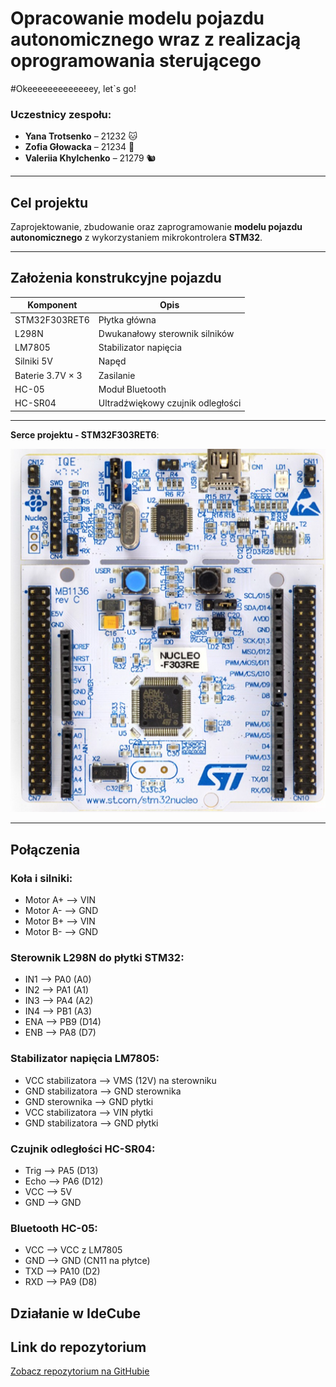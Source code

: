 # Opracowanie modelu pojazdu autonomicznego wraz z realizacją oprogramowania sterującego 

#Okeeeeeeeeeeeeey, let`s go!

### Uczestnicy zespołu:
- **Yana Trotsenko** – 21232 🐱  
- **Zofia Głowacka** – 21234 🐻   
- **Valeriia Khylchenko** – 21279 🐿️ 

---

## Cel projektu

Zaprojektowanie, zbudowanie oraz zaprogramowanie **modelu pojazdu autonomicznego** z wykorzystaniem mikrokontrolera **STM32**.

---

## Założenia konstrukcyjne pojazdu

| Komponent                           | Opis                                      |
|-------------------------------------|-------------------------------------------|
| STM32F303RET6                       | Płytka główna                             |
| L298N                               | Dwukanałowy sterownik silników            |
| LM7805                              | Stabilizator napięcia                     |
| Silniki 5V                          | Napęd                                     |
| Baterie 3.7V × 3                    | Zasilanie                                 |
| HC-05                               | Moduł Bluetooth                           |
| HC-SR04                             | Ultradźwiękowy czujnik odległości         |

---

 **Serce projektu - STM32F303RET6**:  



![Użyta płytka](img/PLYTKA.png)

---

## Połączenia

### Koła i silniki:
- Motor A+ --> VIN
- Motor A- --> GND
- Motor B+ --> VIN
- Motor B- --> GND

### Sterownik L298N do płytki STM32:
- IN1 --> PA0 (A0)
- IN2 --> PA1 (A1)
- IN3 --> PA4 (A2)
- IN4 --> PB1 (A3)
- ENA --> PB9 (D14)
- ENB --> PA8 (D7)


### Stabilizator napięcia LM7805:
- VCC stabilizatora --> VMS (12V) na sterowniku
- GND stabilizatora --> GND sterownika
- GND sterownika --> GND płytki
- VCC stabilizatora --> VIN płytki
- GND stabilizatora --> GND płytki


### Czujnik odległości HC-SR04:
- Trig --> PA5 (D13)
- Echo --> PA6 (D12)
- VCC --> 5V
- GND --> GND


### Bluetooth HC-05:
- VCC --> VCC z LM7805
- GND --> GND (CN11 na płytce)
- TXD --> PA10 (D2)
- RXD --> PA9 (D8)


## Działanie w IdeCube

## Link do repozytorium 
[Zobacz repozytorium na GitHubie](https://github.com/yunayana/Projekt_SWiM_2025)

